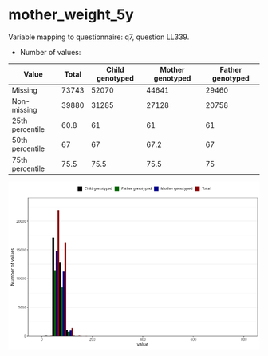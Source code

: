 # mother_weight_5y
Variable mapping to questionnaire: q7, question LL339.
- Number of values:

| Value | Total | Child genotyped | Mother genotyped | Father genotyped |
| ----- | ----- | --------------- | ---------------- | ---------------- |
| Missing | 73743 | 52070 | 44641 | 29460 |
| Non-missing | 39880 | 31285 | 27128 | 20758 |
| 25th percentile | 60.8 | 61 | 61 | 61 |
| 50th percentile | 67 | 67 | 67.2 | 67 |
| 75th percentile | 75.5 | 75.5 | 75.5 | 75 |



![](mother_weight_5y_n.png)



